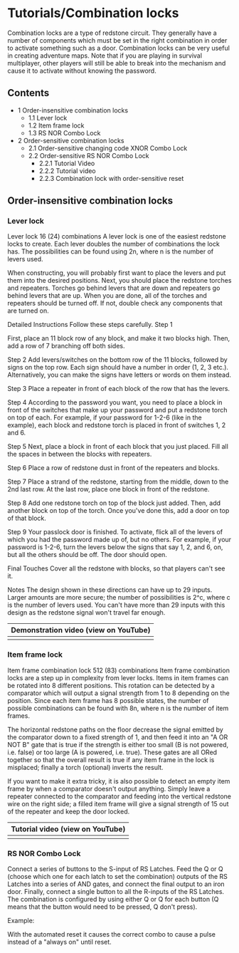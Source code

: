 # Tutorials/Combination locks
Combination locks are a type of redstone circuit. They generally have a number of components which must be set in the right combination in order to activate something such as a door. Combination locks can be very useful in creating adventure maps. Note that if you are playing in survival multiplayer, other players will still be able to break into the mechanism and cause it to activate without knowing the password.

## Contents
- 1 Order-insensitive combination locks
	- 1.1 Lever lock
	- 1.2 Item frame lock
	- 1.3 RS NOR Combo Lock
- 2 Order-sensitive combination locks
	- 2.1 Order-sensitive changing code XNOR Combo Lock
	- 2.2 Order-sensitive RS NOR Combo Lock
		- 2.2.1 Tutorial Video
		- 2.2.2 Tutorial video
		- 2.2.3 Combination lock with order-sensitive reset

## Order-insensitive combination locks
### Lever lock
















































Lever lock  16 (24) combinations
A lever lock is one of the easiest redstone locks to create. Each lever doubles the number of combinations the lock has. The possibilities can be found using 2n, where n is the number of levers used.

When constructing, you will probably first want to place the levers and put them into the desired positions. Next, you should place the redstone torches and repeaters. Torches go behind levers that are down and repeaters go behind levers that are up. When you are done, all of the torches and repeaters should be turned off. If not, double check any components that are turned on.


Detailed Instructions
Follow these steps carefully.
Step 1

First, place an 11 block row of any block, and make it two blocks high. Then, add a row of 7 branching off both sides.


Step 2
Add levers/switches on the bottom row of the 11 blocks, followed by signs on the top row. Each sign should have a number in order (1, 2, 3 etc.). Alternatively, you can make the signs have letters or words on them instead.
 

Step 3
Place a repeater in front of each block of the row that has the levers.


Step 4
According to the password you want, you need to place a block in front of the switches that make up your password and put a redstone torch on top of each. For example, if your password for 1-2-6 (like in the example), each block and redstone torch is placed in front of switches 1, 2 and 6.


Step 5
Next, place a block in front of each block that you just placed. Fill all the spaces in between the blocks with repeaters.


Step 6
Place a row of redstone dust in front of the repeaters and blocks.


Step 7
Place a strand of the redstone, starting from the middle, down to the 2nd last row. At the last row, place one block in front of the redstone.


Step 8
Add one redstone torch on top of the block just added. Then, add another block on top of the torch. Once you've done this, add a door on top of that block.


Step 9
Your passlock door is finished. To activate, flick all of the levers of which you had the password made up of, but no others. For example, if your password is 1-2-6, turn the levers below the signs that say 1, 2, and 6, on, but all the others should be off. The door should open.
  

Final Touches
Cover all the redstone with blocks, so that players can't see it.


Notes
The design shown in these directions can have up to 29 inputs. Larger amounts are more secure; the number of possibilities is 2^c, where c is the number of levers used. You can't have more than 29 inputs with this design as the redstone signal won't travel far enough.



| Demonstration video (view on YouTube) |
|---------------------------------------|
|                                       |


### Item frame lock









































































































































Item frame combination lock  512 (83) combinations
Item frame combination locks are a step up in complexity from lever locks. Items in item frames can be rotated into 8 different positions. This rotation can be detected by a comparator which will output a signal strength from 1 to 8 depending on the position. Since each item frame has 8 possible states, the number of possible combinations can be found with 8n, where n is the number of item frames.

The horizontal redstone paths on the floor decrease the signal emitted by the comparator down to a fixed strength of 1, and then feed it into an "A OR NOT B" gate that is true if the strength is either too small (B is not powered, i.e. false) or too large (A is powered, i.e. true). These gates are all ORed together so that the overall result is true if any item frame in the lock is misplaced; finally a torch (optional) inverts the result.

If you want to make it extra tricky, it is also possible to detect an empty item frame by when a comparator doesn't output anything. Simply leave a repeater connected to the comparator and feeding into the vertical redstone wire on the right side; a filled item frame will give a signal strength of 15 out of the repeater and keep the door locked.

| Tutorial video (view on YouTube) |
|----------------------------------|
|                                  |

### RS NOR Combo Lock
Connect a series of buttons to the S-input of RS Latches. Feed the Q or Q (choose which one for each latch to set the combination) outputs of the RS Latches into a series of AND gates, and connect the final output to an iron door. Finally, connect a single button to all the R-inputs of the RS Latches. The combination is configured by using either Q or Q for each button (Q means that the button would need to be pressed, Q don't press).

Example:




With the automated reset it causes the correct combo to cause a pulse instead of a "always on" until reset.

